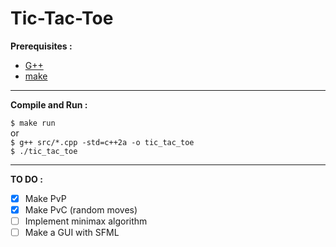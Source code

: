 # Tic-Tac-Toe

**Prerequisites :**

- [G++](https://gcc.gnu.org/)  
- [make](https://www.gnu.org/software/make/)  

***

**Compile and Run :**

``$ make run``  
or  
``$ g++ src/*.cpp -std=c++2a -o tic_tac_toe``  
``$ ./tic_tac_toe``

***

**TO DO :**

- [x] Make PvP  
- [x] Make PvC (random moves)  
- [ ] Implement minimax algorithm  
- [ ] Make a GUI with SFML
